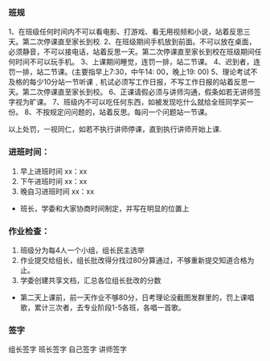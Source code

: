 ### 班规
1、在班级任何时间内不可以看电影、打游戏、看无用视频和小说，站着反思三天。第二次停课直至家长到校.
2、在班级期间手机放到前面。不可以放在桌面，必须静音，不可以接电话，站着反思一天。第二次停课直至家长到校在班级期间任何时间不可以玩手机。
3、上课期间睡觉，连罚一排，站二节课。
4、迟到者，连罚一排，站二节课。(主要指早上7:30，中午14: 00，晚上19: 00)
5、理论考试不及格的每少10分站一节听课﹐机试必须写工作日报，不写工作日报的站着反思一天。第二次停课直至家长到校。
6、正课请假必须与讲师沟通，假条如若无讲师签字视为旷课。
7、班级内不可以吃任何东西，如被发现吃什么就给全班同学买一份。
8、不按规定问问题的，站着反思。每问一个问题站一节课。

以上处罚，一视同仁，如若不执行讲师停课，直到执行讲师开始上课.

### 进班时间：
1. 早上进班时间 xx：xx
2. 下午进班时间 xx：xx
3. 晚自习进班时间 xx：xx
- 班长，学委和大家协商时间制定，并写在明显的位置上

### 作业检查：
1. 班级分为每4人一个小组，组长民主选举
2. 作业提交给组长，组长批改得分找过80分算通过，不够重新提交知道合格为止。
3. 学委创建共享文档，汇总各位组长批改的分数
- 第二天上课前，前一天作业不够80分，日考理论没截图发群里的，罚上课唱歌，累计三次者，去专业阶段1-5各班，各唱一首歌。

### 签字
组长签字
班长签字
自己签字
讲师签字